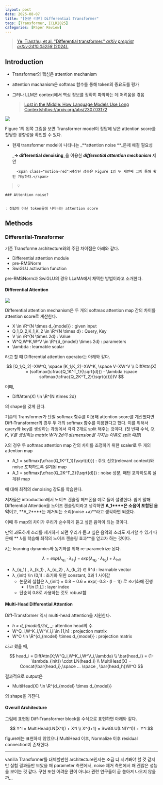 ```yaml
---
layout: post
date: 2025-08-07
title: "[논문 리뷰] Differential Transformer"
tags: [Transformer, ICLR2025]
categories: [Paper Review]
---
```


> [Ye, Tianzhu, et al. "Differential transformer." ](https://arxiv.org/abs/2410.05258)[_arXiv preprint arXiv:2410.05258_](https://arxiv.org/abs/2410.05258)[ (2024).](https://arxiv.org/abs/2410.05258)



## Introduction

- Transformer의 핵심은 attention mechanism
- attention machanism은 softmax 함수를 통해 token의 중요도를 평가
- 그러나 LLM은 context에서 핵심 정보를 정확히 파악하는 데 어려움을 겪음

	> [Lost in the Middle: How Language Models Use Long Contextshttps://arxiv.org/abs/2307.03172](https://arxiv.org/abs/2307.03172)


![](https://prod-files-secure.s3.us-west-2.amazonaws.com/542b861c-36a8-4051-84e5-8804b6728dba/9083ea56-691a-4752-ae26-47f403431ac8/image.png?X-Amz-Algorithm=AWS4-HMAC-SHA256&X-Amz-Content-Sha256=UNSIGNED-PAYLOAD&X-Amz-Credential=ASIAZI2LB466RZD266XB%2F20250812%2Fus-west-2%2Fs3%2Faws4_request&X-Amz-Date=20250812T023024Z&X-Amz-Expires=3600&X-Amz-Security-Token=IQoJb3JpZ2luX2VjEL%2F%2F%2F%2F%2F%2F%2F%2F%2F%2F%2FwEaCXVzLXdlc3QtMiJGMEQCIECwG27LSBlxMLWhcFnkCVxUa7GWp%2FkyUTbpNO7YRRJOAiAJVYJ%2FLLJgDld%2BgMqLT91L2lWlPYu6cGP0ves0sI%2BrtyqIBAj4%2F%2F%2F%2F%2F%2F%2F%2F%2F%2F8BEAAaDDYzNzQyMzE4MzgwNSIMrOSanBE8bupWyutSKtwDOc2YMbEDfnHUfTAdRbaVEMZ%2Bm6hwU%2BWbG1W%2BpGrotliyd%2FsX%2FJDaMP5jidB5jC3LPtvVk8zOn1R9Brnl%2FZP4fBfRKAKt%2BatcUsDgj3wv%2FsGiNtGF8TXa8GW2o8sMGkZtufioXyUNnsx1cobjq5YbCZ8uiKvG81Q6vEKMvzPaWAMFQqVRLUnRv%2BfGf2y64QkkAbd7p4O2ONDrctbb1nOYd0bk2mX%2FOQiLrqN5XMdMVGomZRPqaHXKclWPmrQWF5eNzG4XGTQgROQT3%2BOKZZWGHLu4piVw7ZIwV1TOyppznntbRLykbKYlM%2F5RtOzVkklKVY2qfacEAlPo5K8w8OYWjldB3Bf%2BxKTvpxpkUvGPHAyJrhOFOrh%2FOn%2FSKP8Mj5kTGx3NZpSZXE9Rh1f5JTKC7OI1Vw1EVgdfne9QVp4v8%2FtP6%2Bi8gj5%2FdXy2%2FKIIGBN%2FBG8gep8%2F84I2EP80QRS5tsd730Ti1wa9UbJ%2FEqNLZqnsfb7MtwwA%2Fq%2BZLM%2FmCqbAHOf8BODpfBoM3%2FwiDtpGrN8errOWvgLiZnIoxPcfKIY0iW%2F8ZY7OCKMJTqMYCriLG%2B62drwSjzkCileJu2YIeGz%2FOoxvzThdhDd7RSu%2FDmKlCoVTTWqcOaLNDJ8wkvDpxAY6pgFHyyb5G4WdKQzQ6r1V5ZaQvFXHK%2F%2BKHTPPLM%2BJBwpUdSokSiak3sYnx344XnDzfPS4SQ%2B7w6x8q0AyNFf9ORmpBjiJHlqe9J8FaTz99jw4kh7BeATQ89RfnUQpgXhX6%2B8dY6%2BJBLgF%2BhnJvr4ckCau93I9b7IHkvpOwLZVUjG5RNGDdSngSBeEU70HFqOQ8rvEJ8SKjdMBxPJgASKUyzWnArOaNuB7&X-Amz-Signature=14fb66c4c972d469d3ca965e471b647c267d1a9a3413ac4352d7040ee91017c8&X-Amz-SignedHeaders=host&x-amz-checksum-mode=ENABLED&x-id=GetObject)


Figure 1의 왼쪽 그림을 보면 Transformer model이 정답에 낮은 attention score를 할당한 경향성을 확인할 수 있다.

- 현재 transformer model에 나타나는 _**attention noise **_문제 해결 필요성

	_**→ differential denoising**_을 이용한 _**differential attention mechanism**_ 제안


		<span class="notion-red">향상된 성능은 Figure 1의 두 세번째 그림 통해 확인 가능하다.</span>


> 💡 


	### Attention noise?


	: 정답이 아닌 token들에 나타나는 attention score



## Methods



### Differential-Transformer


기존 Transforme architecture와의 주된 차이점은 아래와 같다.

- Differential attention module
- pre-RMSNorm
- SwiGLU activation function

pre-RMSNorm과 SwiGLU의 경우 LLaMA에서 채택한 방법이라고 소개한다.



#### Differential Attention


![](https://prod-files-secure.s3.us-west-2.amazonaws.com/542b861c-36a8-4051-84e5-8804b6728dba/116d70b2-1963-4810-9167-f4c7d8a06e8f/image.png?X-Amz-Algorithm=AWS4-HMAC-SHA256&X-Amz-Content-Sha256=UNSIGNED-PAYLOAD&X-Amz-Credential=ASIAZI2LB466RZD266XB%2F20250812%2Fus-west-2%2Fs3%2Faws4_request&X-Amz-Date=20250812T023024Z&X-Amz-Expires=3600&X-Amz-Security-Token=IQoJb3JpZ2luX2VjEL%2F%2F%2F%2F%2F%2F%2F%2F%2F%2F%2FwEaCXVzLXdlc3QtMiJGMEQCIECwG27LSBlxMLWhcFnkCVxUa7GWp%2FkyUTbpNO7YRRJOAiAJVYJ%2FLLJgDld%2BgMqLT91L2lWlPYu6cGP0ves0sI%2BrtyqIBAj4%2F%2F%2F%2F%2F%2F%2F%2F%2F%2F8BEAAaDDYzNzQyMzE4MzgwNSIMrOSanBE8bupWyutSKtwDOc2YMbEDfnHUfTAdRbaVEMZ%2Bm6hwU%2BWbG1W%2BpGrotliyd%2FsX%2FJDaMP5jidB5jC3LPtvVk8zOn1R9Brnl%2FZP4fBfRKAKt%2BatcUsDgj3wv%2FsGiNtGF8TXa8GW2o8sMGkZtufioXyUNnsx1cobjq5YbCZ8uiKvG81Q6vEKMvzPaWAMFQqVRLUnRv%2BfGf2y64QkkAbd7p4O2ONDrctbb1nOYd0bk2mX%2FOQiLrqN5XMdMVGomZRPqaHXKclWPmrQWF5eNzG4XGTQgROQT3%2BOKZZWGHLu4piVw7ZIwV1TOyppznntbRLykbKYlM%2F5RtOzVkklKVY2qfacEAlPo5K8w8OYWjldB3Bf%2BxKTvpxpkUvGPHAyJrhOFOrh%2FOn%2FSKP8Mj5kTGx3NZpSZXE9Rh1f5JTKC7OI1Vw1EVgdfne9QVp4v8%2FtP6%2Bi8gj5%2FdXy2%2FKIIGBN%2FBG8gep8%2F84I2EP80QRS5tsd730Ti1wa9UbJ%2FEqNLZqnsfb7MtwwA%2Fq%2BZLM%2FmCqbAHOf8BODpfBoM3%2FwiDtpGrN8errOWvgLiZnIoxPcfKIY0iW%2F8ZY7OCKMJTqMYCriLG%2B62drwSjzkCileJu2YIeGz%2FOoxvzThdhDd7RSu%2FDmKlCoVTTWqcOaLNDJ8wkvDpxAY6pgFHyyb5G4WdKQzQ6r1V5ZaQvFXHK%2F%2BKHTPPLM%2BJBwpUdSokSiak3sYnx344XnDzfPS4SQ%2B7w6x8q0AyNFf9ORmpBjiJHlqe9J8FaTz99jw4kh7BeATQ89RfnUQpgXhX6%2B8dY6%2BJBLgF%2BhnJvr4ckCau93I9b7IHkvpOwLZVUjG5RNGDdSngSBeEU70HFqOQ8rvEJ8SKjdMBxPJgASKUyzWnArOaNuB7&X-Amz-Signature=58e67e2dd66d259784deedcb3d75c708edd7e707447505b18756b89bb8af5537&X-Amz-SignedHeaders=host&x-amz-checksum-mode=ENABLED&x-id=GetObject)


Differential attention mechanism은 두 개의 softmax attention map 간의 차이를 attention score로 계산한다.

- X \in \R^{N \times d\_{model}} : given input
- Q\_1,Q\_2,K\_1,K\_2 \in \R^{N \times d} : Query, Key
- V \in \R^{N \times 2d} : Value
- W^Q,W^K,W^V \in \R^{d\_{model} \times 2d} : parameters
- \lambda : learnable scalar

라고 할 때 Differential attention operator는 아래와 같다.


$$
[Q_1;Q_2]=XW^Q, \space [K_1;K_2]=XW^K, \space V=XW^V \\
DiffAttn(X) = (softmax(\cfrac{Q_1K^T_1}{\sqrt{d}}) - \lambda \space softmax(\cfrac{Q_2K^T_2}{\sqrt{d}}))V
$$


이때,

- DiffAtten(X) \in \R^{N \times 2d}

의 shape을 갖게 된다.


기존의 Transformer가 단일 softmax 함수를 이용해 attention score를 계산했다면 Diff-Transformer의 경우 두 개의 softmax 함수를 이용한다고 했다. 이를 위해서 query와 key를 생성하는 과정에서 각각 2개로 split 해주는 것이다. <span class="notion-red">(첫 번째 수식, </span><span class="notion-red">_Q, K, V를 생성하는 matrix W가 2d의 dismension을 가지는 이유도 split 때문_</span><span class="notion-red">)</span>


 λ의 경우 두 softmax attention map 간의 차이를 조정하기 위한 scaler로 두 개의 attention map

- A\_1 = softmax(\cfrac{Q\_1K^T\_1}{\sqrt{d}}) : 주요 신호(relevant context)와 noise 포착하도록 설계된 map
- A\_1 = softmax(\cfrac{Q\_2K^T\_2}{\sqrt{d}}) : noise 성분, 패턴 포착하도록 설계된 map 

에 대해 최적의 denoising 강도를 학습한다.


저자들은 introduction에서 노이즈 캔슬링 헤드폰을 예로 들어 설명한다. 쉽게 말해 Differential Attention을 노이즈 캔슬링이라고 생각하면 **A\_1****은 소음이 포함된 음악**이고, **A\_2****는 제거되는 소리(noise +a)**라고 생각하면 되겠다. 


이때 두 map의 차이가 우리가 순수하게 듣고 싶은 음악이 되는 것이다. 


만약 과도하게 소리를 제거하게 되면 우리가 듣고 싶은 음악의 소리도 제거할 수 있기 때문에 ** λ를 학습해 최적의 노이즈 캔슬링 효과**를 얻고자 하는 것이다.


λ는 learning dynamics와 동기화를 위해 re-parametrize 된다.


$$
\lambda = exp(\lambda_{q_1} \cdot \lambda_{k_1}) - exp(\lambda_{q_2} \cdot \lambda_{k_2}) + \lambda_{init}
$$

- λ\_{q\_1} , λ\_{k\_1} , λ\_{q\_2} , λ\_{k\_2} ∈ R^d : learnable vector
- λ\_{init} \in (0,1) : 초기화 위한 constant, 0과 1 사이값
	- 논문의 실험은 λ\_{init} = 0.8 − 0.6 × exp(−0.3 · (l − 1)) 로 초기화해 진행
		- l \in [1,L] : layer index
	- 단순히 0.8로 사용하는 것도 robust함


#### **Multi-Head Differential Attention**


Diff-Transformer 역시 multi-head attention을 지원한다.

- _h = d\_{model}/2d__ _: attention head의 수
- W^Q\_i,W^K\_i,W^V\_i,i \in [1,h] : projection matrix
- W^O \in \R^{d\_{model} \times d\_{model}} : projection matrix

라고 했을 때,


$$
head_i = DiffAttn(X;W^Q_i,W^K_i,W^V_i,\lambda) \\
\bar{head_i} = (1-\lambda_{init}) \cdot LN(head_i) \\
MultiHead(X) = Concat(\bar{head_i},\space ... \space , \bar{head_h})W^O
$$


결과적으로 output은

- MultiHead(X) \in \R^{d\_{model} \times d\_{model}}

의 shape을 가진다.



#### Overall Architecture


그림에 표현된 Diff-Transformer block을 수식으로 표현하면 아래와 같다.


$$
Y^l = MultiHead(LN(X^l)) + X^l \\
X^{l+1} = SwiGLU(LN(Y^l)) + Y^l
$$


figure에는 표현하지 않았으나 MultiHead 이후, Normalize 이후 residual connection이 존재한다.


---


vanilla Transformer를 대체할만한 architecture인지는 조금 더 지켜봐야 할 것 같지만 실험 결과들만 보았을 때 parameter 측면에서, noise 제거 측면에서 꽤 괜찮은 성능을 보이는 것 같다. 구현 또한 어려운 편이 아니라 관련 연구들이 곧 쏟아져 나오지 않을까,,,

